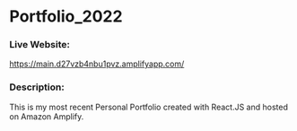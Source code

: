# Portfolio_2022

### **Live Website:**

https://main.d27vzb4nbu1pvz.amplifyapp.com/

### **Description:**

This is my most recent Personal Portfolio created with React.JS and hosted on Amazon Amplify.